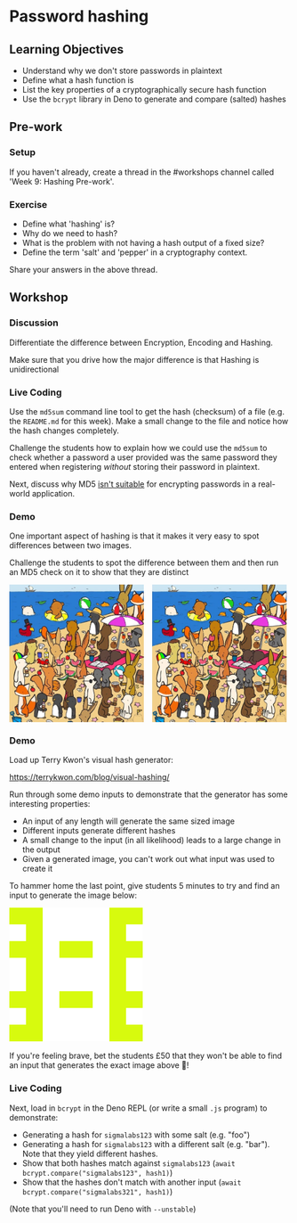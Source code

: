 # Password hashing

## Learning Objectives

- Understand why we don't store passwords in plaintext
- Define what a hash function is
- List the key properties of a cryptographically secure hash function
- Use the `bcrypt` library in Deno to generate and compare (salted) hashes

## Pre-work

### Setup

If you haven't already, create a thread in the #workshops channel called 'Week 9: Hashing Pre-work'.

### Exercise

- Define what 'hashing' is?
- Why do we need to hash?
- What is the problem with not having a hash output of a fixed size?
- Define the term 'salt' and 'pepper' in a cryptography context.

Share your answers in the above thread.

## Workshop

### Discussion

Differentiate the difference between Encryption, Encoding and Hashing.

Make sure that you drive how the major difference is that Hashing is unidirectional

### Live Coding

Use the `md5sum` command line tool to get the hash (checksum) of a file (e.g. the `README.md` for this week). Make a small change to the file and notice how the hash changes completely.

Challenge the students how to explain how we could use the `md5sum` to check whether a password a user provided was the same password they entered when registering _without_ storing their password in plaintext.

Next, discuss why MD5 [isn't suitable](https://en.wikipedia.org/wiki/MD5#Security) for encrypting passwords in a real-world application.

### Demo

One important aspect of hashing is that it makes it very easy to spot differences between two images.

Challenge the students to spot the difference between them and then run an MD5 check on it to show that they are distinct

<div style="display:flex">
    <img src="./assets/spotthedifference_1.jpeg" width=48% style="margin-left: "/>
    <img src="./assets/spotthedifference_2.jpeg" width=48% style="margin-left: 3%"/>
</div>

### Demo

Load up Terry Kwon's visual hash generator:

https://terrykwon.com/blog/visual-hashing/

Run through some demo inputs to demonstrate that the generator has some interesting properties:

- An input of any length will generate the same sized image
- Different inputs generate different hashes
- A small change to the input (in all likelihood) leads to a large change in the output
- Given a generated image, you can't work out what input was used to create it

To hammer home the last point, give students 5 minutes to try and find an input to generate the image below:

![Example Hash](../assets/hash.png)

If you're feeling brave, bet the students £50 that they won't be able to find an input that generates the exact image above 🤑!

### Live Coding

Next, load in `bcrypt` in the Deno REPL (or write a small `.js` program) to demonstrate:

- Generating a hash for `sigmalabs123` with some salt (e.g. "foo")
- Generating a hash for `sigmalabs123` with a different salt (e.g. "bar"). Note that they yield different hashes.
- Show that both hashes match against `sigmalabs123` (`await bcrypt.compare("sigmalabs123", hash1)`)
- Show that the hashes don't match with another input (`await bcrypt.compare("sigmalabs321", hash1)`)

(Note that you'll need to run Deno with `--unstable`)
